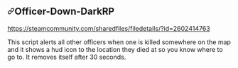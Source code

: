 <article class="markdown-body entry-content container-lg" itemprop="text"><h1><a id="user-content-officer-down-darkrp" class="anchor" aria-hidden="true" href="#officer-down-darkrp"><svg class="octicon octicon-link" viewBox="0 0 16 16" version="1.1" width="16" height="16" aria-hidden="true"><path fill-rule="evenodd" d="M7.775 3.275a.75.75 0 001.06 1.06l1.25-1.25a2 2 0 112.83 2.83l-2.5 2.5a2 2 0 01-2.83 0 .75.75 0 00-1.06 1.06 3.5 3.5 0 004.95 0l2.5-2.5a3.5 3.5 0 00-4.95-4.95l-1.25 1.25zm-4.69 9.64a2 2 0 010-2.83l2.5-2.5a2 2 0 012.83 0 .75.75 0 001.06-1.06 3.5 3.5 0 00-4.95 0l-2.5 2.5a3.5 3.5 0 004.95 4.95l1.25-1.25a.75.75 0 00-1.06-1.06l-1.25 1.25a2 2 0 01-2.83 0z"></path></svg></a>Officer-Down-DarkRP</h1>
<p><a href="https://steamcommunity.com/sharedfiles/filedetails/?id=2602414763" rel="nofollow">https://steamcommunity.com/sharedfiles/filedetails/?id=2602414763</a></p>
<p>This script alerts all other officers when one is killed somewhere on the map and it shows a hud icon to the location they died at so you know where to go to. It removes itself after 30 seconds.</p>
</article>

